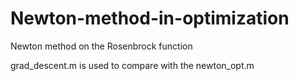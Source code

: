 Newton-method-in-optimization
=============================

Newton method on the Rosenbrock function

grad_descent.m is used to compare with the newton_opt.m

